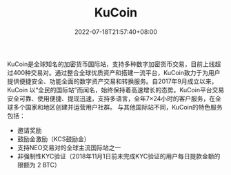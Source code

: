 ﻿---
weight: 
title: "KuCoin"
description: "KuCoin是全球知名的加密货币国际站，支持多种数字加密货币交易。"
date: 2022-07-18T21:57:40+08:00
lastmod: 2022-07-18T16:45:40+08:00
draft: false
authors: ["浮尘"]
featuredImage: "kucoin.webp"
link: "https://www.kucoin.com/"
tags: ["交易所","KuCoin"]
categories: ["navigation"]
navigation: ["交易所"]
lightgallery: true
toc: true
pinned: false
recommend: false
recommend1: false
---
KuCoin是全球知名的加密货币国际站，支持多种数字加密货币交易，目前上线超过400种交易对。通过整合全球优质资产和搭建一流平台，KuCoin致力于为用户提供便捷安全、功能全面的数字资产交易和转换服务。自2017年9月成立以来，KuCoin 以“全民的国际站”而闻名，始终保持着高速增长的态势。KuCoin平台交易安全可靠、使用便捷、提现迅速，支持多语言，全年7×24小时的客户服务，在全球多个国家和地区创建并运营用户社群。
与其他国际站不同，KuCoin的特色服务包括：

- 邀请奖励
- 鼓励金激励（KCS鼓励金）
- 支持NEO交易对的全球主流国际站之一
- 非强制性KYC验证（2018年11月1日前未完成KYC验证的用户每日提款金额的限额为 2 BTC）
